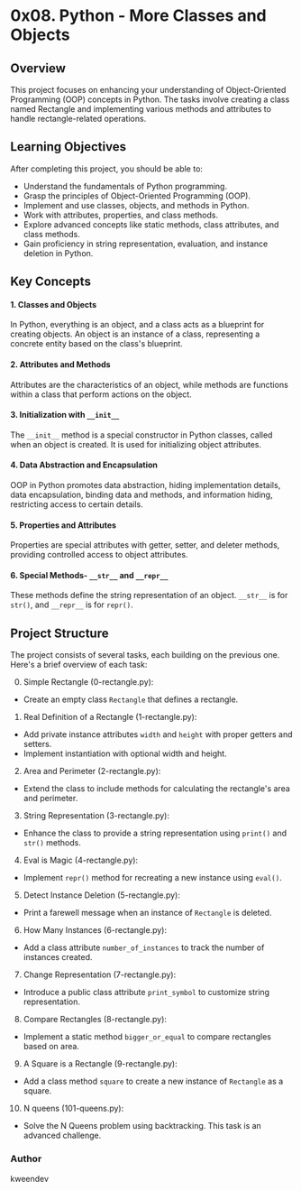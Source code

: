 # 0x08. Python - More Classes and Objects

## Overview
This project focuses on enhancing your understanding of Object-Oriented Programming (OOP) concepts in Python. The tasks involve creating a class named Rectangle and implementing various methods and attributes to handle rectangle-related operations.

## Learning Objectives
After completing this project, you should be able to:

- Understand the fundamentals of Python programming.
- Grasp the principles of Object-Oriented Programming (OOP).
- Implement and use classes, objects, and methods in Python.
- Work with attributes, properties, and class methods.
- Explore advanced concepts like static methods, class attributes, and class methods.
- Gain proficiency in string representation, evaluation, and instance deletion in Python.

## Key Concepts
#### 1. Classes and Objects
In Python, everything is an object, and a class acts as a blueprint for creating objects. An object is an instance of a class, representing a concrete entity based on the class's blueprint.

#### 2. Attributes and Methods
Attributes are the characteristics of an object, while methods are functions within a class that perform actions on the object.

#### 3. Initialization with `__init__`
The `__init__` method is a special constructor in Python classes, called when an object is created. It is used for initializing object attributes.

#### 4. Data Abstraction and Encapsulation
OOP in Python promotes data abstraction, hiding implementation details, data encapsulation, binding data and methods, and information hiding, restricting access to certain details.

#### 5. Properties and Attributes
Properties are special attributes with getter, setter, and deleter methods, providing controlled access to object attributes.

#### 6. Special Methods- `__str__` and `__repr__`
These methods define the string representation of an object. `__str__` is for `str()`, and `__repr__` is for `repr()`.

## Project Structure
The project consists of several tasks, each building on the previous one. Here's a brief overview of each task:

0. Simple Rectangle (0-rectangle.py):
- Create an empty class `Rectangle` that defines a rectangle.

1. Real Definition of a Rectangle (1-rectangle.py):
- Add private instance attributes `width` and `height` with proper getters and setters.
- Implement instantiation with optional width and height.

2. Area and Perimeter (2-rectangle.py):
- Extend the class to include methods for calculating the rectangle's area and perimeter.

3. String Representation (3-rectangle.py):
- Enhance the class to provide a string representation using `print()` and `str()` methods.

4. Eval is Magic (4-rectangle.py):
- Implement `repr()` method for recreating a new instance using `eval()`.

5. Detect Instance Deletion (5-rectangle.py):
- Print a farewell message when an instance of `Rectangle` is deleted.

6. How Many Instances (6-rectangle.py):
- Add a class attribute `number_of_instances` to track the number of instances created.

7. Change Representation (7-rectangle.py):
- Introduce a public class attribute `print_symbol` to customize string representation.

8. Compare Rectangles (8-rectangle.py):
- Implement a static method `bigger_or_equal` to compare rectangles based on area.

9. A Square is a Rectangle (9-rectangle.py):
- Add a class method `square` to create a new instance of `Rectangle` as a square.

10. N queens (101-queens.py):
- Solve the N Queens problem using backtracking. This task is an advanced challenge.

### Author
kweendev
